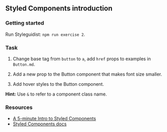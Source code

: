 ## Styled Components introduction

### Getting started

Run Styleguidist: `npm run exercise 2`.

### Task

1.  Change base tag from `button` to `a`, add `href` props to examples in `Button.md`.

2.  Add a new prop to the Button component that makes font size smaller.

3.  Add hover styles to the Button component.

**Hint:** Use `&` to refer to a component class name.

### Resources

* [A 5-minute Intro to Styled Components](https://medium.freecodecamp.org/a-5-minute-intro-to-styled-components-41f40eb7cd55)
* [Styled Components docs](https://www.styled-components.com/docs)
